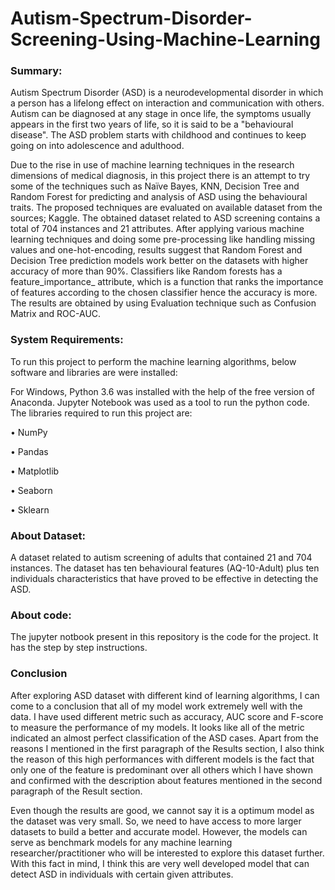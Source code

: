 # Autism-Spectrum-Disorder-Screening-Using-Machine-Learning

### Summary: 
Autism Spectrum Disorder (ASD) is a neurodevelopmental disorder in which a person has a lifelong effect on interaction and communication with others. Autism can be diagnosed at any stage in once life, the symptoms usually appears in the first two years of life, so it is said to be a "behavioural disease". The ASD problem starts with childhood and continues to keep going on into adolescence and adulthood. 

Due to the rise in use of machine learning techniques in the research dimensions of medical diagnosis, in this project there is an attempt to try some of the techniques such as Naïve Bayes, KNN, Decision Tree and Random Forest for predicting and analysis of ASD using the behavioural traits. The proposed techniques are evaluated on available dataset from the sources; Kaggle. The obtained dataset related to ASD screening contains a total of 704 instances and 21 attributes. After applying various machine learning techniques and doing some pre-processing like handling missing values and one-hot-encoding, results suggest that Random Forest and Decision Tree prediction models work better on the datasets with higher accuracy of more than 90%. Classifiers like Random forests has a feature_importance_ attribute, which is a function that ranks the importance of features according to the chosen classifier hence the accuracy is more. The results are obtained by using Evaluation technique such as Confusion Matrix and ROC-AUC.

### System Requirements:
To run this project to perform the machine learning algorithms, below software and libraries are were installed:

For Windows, Python 3.6 was installed with the help of the free version of Anaconda. Jupyter Notebook was used as a tool to run the python code. 
The libraries required to run this project are:

•	NumPy

•	Pandas 

•	Matplotlib

•	Seaborn

•	Sklearn

### About Dataset:
A dataset related to autism screening of adults that contained 21 and 704 instances. 
The dataset has ten behavioural features (AQ-10-Adult) plus ten individuals characteristics that have proved to be effective in detecting the ASD.

### About code:
The jupyter notbook present in this repository is the code for the project. It has the step by step instructions. 

### Conclusion
After exploring ASD dataset with different kind of learning algorithms, I can come to a conclusion that all of my model work extremely well with the data. I have used different metric such as accuracy, AUC score and F-score to measure the performance of my models. It looks like all of the metric indicated an almost perfect classification of the ASD cases. Apart from the reasons I mentioned in the first paragraph of the Results section, I also think the reason of this high performances with different models is the fact that only one of the feature is predominant over all others which I have shown and confirmed with the description about features mentioned in the second paragraph of the Result section.

Even though the results are good, we cannot say it is a optimum model as the dataset was very small. So, we need to have access to more larger datasets to build a better and accurate model. However, the models can serve as benchmark models for any machine learning researcher/practitioner who will be interested to explore this dataset further. With this fact in mind, I think this are very well developed model that can detect ASD in individuals with certain given attributes.

